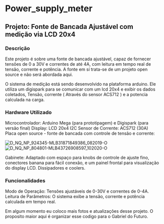 # Power_supply_meter
## Projeto: Fonte de Bancada Ajustável com medição via LCD 20x4

### Descrição
Este projeto é sobre uma fonte de bancada ajustável, capaz de fornecer tensões de 0 a 30V e correntes de até 4A, com leitura em tempo real de tensão, corrente e potência. A fonte em sí trata-se de um projeto open source e não será abordada aqui.



O sistema de medição está sendo desenvolvido na plataforma arduino. Ele utiliza um digispark para se comunicar com um lcd 20x4 e exibir os dados coletados, Tensão, corrente ( Através do sensor ACS712 ) e a potencia calculada na carga.

### Hardware Utilizado
Microcontrolador: Arduino Mega (para prototipagem) e Digispark (para versão final)
Display: LCD 20x4 I2C
Sensor de Corrente: ACS712 (30A)
Placa open source - fonte de bancada com controle de tensão e corrente:

![D_NQ_NP_924345-MLB31871849386_082019-O](https://github.com/user-attachments/assets/f95455fc-2772-4e2c-8927-731ed8a078b4)
![D_NQ_NP_804801-MLB43726908597_102020-O](https://github.com/user-attachments/assets/e5b3c0b2-4795-4e04-911e-d04e1628d94a)


Gabinete: Adaptado com espaço para knobs de controle de ajuste fino, conectores banana para fácil conexão, e um painel frontal para visualização do display LCD.
Dissipadores e coolers.

### Funcionalidades
Modo de Operação: Tensões ajustáveis de 0-30V e correntes de 0-4A.
Leitura de Parâmetros: O sistema exibe a tensão, corrente e potência calculada em tempo real.




Em algum momento eu coloco mais fotos e atualizações desse projeto. O proposito maior aqui é organizar esse codigo para o Gabriel do Futuro.
